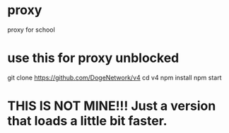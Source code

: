 # proxy
proxy for school

# use this for proxy unblocked

git clone https://github.com/DogeNetwork/v4
cd v4
npm install
npm start


# THIS IS NOT MINE!!! Just a version that loads a little bit faster. 
